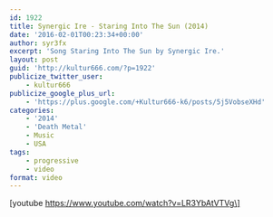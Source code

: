 ```yaml
---
id: 1922
title: Synergic Ire - Staring Into The Sun (2014)
date: '2016-02-01T00:23:34+00:00'
author: syr3fx
excerpt: 'Song Staring Into The Sun by Synergic Ire.'
layout: post
guid: 'http://kultur666.com/?p=1922'
publicize_twitter_user:
    - kultur666
publicize_google_plus_url:
    - 'https://plus.google.com/+Kultur666-k6/posts/5j5VobseXHd'
categories:
    - '2014'
    - 'Death Metal'
    - Music
    - USA
tags:
    - progressive
    - video
format: video
---
```


\[youtube https://www.youtube.com/watch?v=LR3YbAtVTVg\]